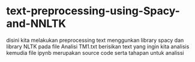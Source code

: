 # text-preprocessing-using-Spacy-and-NNLTK
disini kita melakukan preprocessing text menggunkan library spacy dan library NLTK
pada file Analisi TM1.txt berisikan text yang ingin kita analisis
kemudia file ipynb merupakan source code serta tahapan untuk analissi
